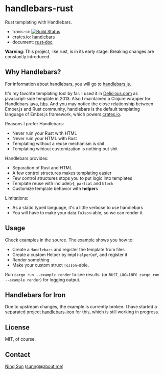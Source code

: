 handlebars-rust
===============

Rust templating with Handlebars.

* travis-ci: [![Build Status](https://travis-ci.org/sunng87/handlebars-rust.svg?branch=master)](https://travis-ci.org/sunng87/handlebars-rust)
* crates.io: [handlebars](https://crates.io/crates/handlebars)
* document: [rust-doc](http://sunng87.github.io/handlebars-rust/handlebars/index.html)

**Warning**: This project, like rust, is in its early stage. Breaking
  changes are constantly introduced.

## Why Handlebars?

For information about handlebars, you will go to [handlebars.js](http://handlebarsjs.com).

It's my favorite templating tool by far. I used it in
[Delicious.com](https://delicious.com) as javascript-side template in
2013. Also I maintained a Clojure wrapper for Handlebars.java,
[hbs](http://github.com/sunng87/hbs). And you may notice the
close relationship between Ember.js and Rust community, handlebars is
the default templating language of Ember.js framework, which powers
[crates.io](http://crates.io).

Reasons I prefer Handlebars:

* Never ruin your Rust with HTML
* Never ruin your HTML with Rust
* Templating without a reuse mechanism is shit
* Templating wihtout customization is nothing but shit

Handlebars provides:

* Separation of Rust and HTML
* A few control structures makes templating easier
* Few control structures stops you to put logic into templates
* Template reuse with include(`>`), `partial` and `block`
* Customize template behavior with **helper**s

Limitations:

* As a static typed language, it's a little verbose to use handlebars
* You will have to make your data `ToJson`-able, so we can render it.

## Usage

Check examples in the source. The example shows you how to:

* Create a `Handlebars` and register the template from files
* Create a custom Helper by impl `HelperDef`, and register it
* Render something
* Make your custom struct `ToJson`-able.

Run `cargo run --example render` to see results.
(or `RUST_LOG=INFO cargo run --example render`) for logging output.

## Handlebars for Iron

Due to upstream changes, the example is currently broken. I have
started a separated project
[handlebars-iron](https://github.com/sunng87/handlebars-iron) for
this, which is still working in progress.

## License

MIT, of course.

## Contact

[Ning Sun](https://github.com/sunng87) (sunng@about.me)
